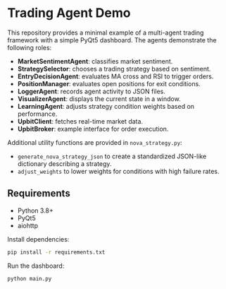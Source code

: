 # Trading Agent Demo

This repository provides a minimal example of a multi-agent trading framework with
a simple PyQt5 dashboard. The agents demonstrate the following roles:

- **MarketSentimentAgent**: classifies market sentiment.
- **StrategySelector**: chooses a trading strategy based on sentiment.
- **EntryDecisionAgent**: evaluates MA cross and RSI to trigger orders.
- **PositionManager**: evaluates open positions for exit conditions.
- **LoggerAgent**: records agent activity to JSON files.
- **VisualizerAgent**: displays the current state in a window.
- **LearningAgent**: adjusts strategy condition weights based on performance.
- **UpbitClient**: fetches real-time market data.
- **UpbitBroker**: example interface for order execution.

Additional utility functions are provided in `nova_strategy.py`:

- `generate_nova_strategy_json` to create a standardized JSON-like dictionary describing a strategy.
- `adjust_weights` to lower weights for conditions with high failure rates.

## Requirements

- Python 3.8+
- PyQt5
- aiohttp

Install dependencies:

```bash
pip install -r requirements.txt
```

Run the dashboard:

```bash
python main.py
```
